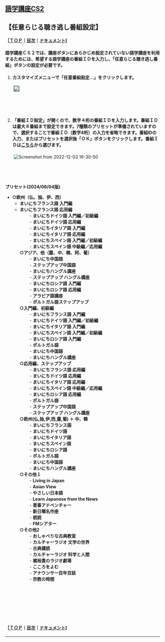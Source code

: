 ## [語学講座CS2](https://csreviser.github.io/CaptureStream2/) 
## 【任意らじる聴き逃し番組設定】　　　　　
#### ［[ＴＯＰ](./)**｜**[目次](./#目次)**｜**[ドキュメント](./#ドキュメント-1)]           

#### 語学講座ＣＳ２では、講座ボタンにあらかじめ設定されていない語学講座を利用するためには、希望する語学講座の番組ＩＤを入力し、「任意らじる聴き逃し番組」ボタンの設定が必要です。 　　　　　　　

1. #### カスタマイズメニューで「任意番組設定...」をクリックします。            
　　<img src="https://github.com/CSReviser/CaptureStream/assets/46049273/8521326a-62eb-41cf-b898-29e390139dbe" border="1">
## 　　　　　  




  
2. #### 「番組ＩＤ設定」が開くので、数字４桁の番組ＩＤを入力します。番組ＩＤは最大８番組まで設定できます。7種類のプリセットが準備されていますので、選択することで番組ＩＤ（数字4桁）の入力を省略できます。番組IDの入力、またはプリセットを選択後「ＯＫ」ボタンをクリックします。番組ＩＤは[こちら](https://csreviser.github.io/CaptureStream2/courses_name)から選びます。    
　　![Screenshot from 2022-12-03 16-30-50](https://github.com/CSReviser/CaptureStream2/assets/46049273/a2494356-37ac-4705-a2f6-f6ccd13a9a25)

## 　　　　　　  
**プリセット(2024/06/04版)**       
* **○欧州（仏、独、伊、西）**       
  * **まいにちフランス語 入門編**           
  * **まいにちフランス語 応用編**     
　　     - **まいにちドイツ語 入門編／初級編**      
　　     - **まいにちドイツ語 応用編**      
　　     - **まいにちイタリア語 入門編**      
　　     - **まいにちイタリア語 応用編**      
　　     - **まいにちスペイン語 入門編／初級編**      
　　     - **まいにちスペイン語 中級編／応用編**        
**○アジア、他（露、中、韓、阿、葡）**           
　　     - **まいにち中国語**           
　　     - **ステップアップ中国語**           
　　     - **まいにちハングル講座**           
　　     - **ステップアップ ハングル講座**           
　　     - **まいにちロシア語 入門編**           
　　     - **まいにちロシア語 応用編**           
　　     - **アラビア語講座**           
　　     - **ポルトガル語ステップアップ**         
**○入門編、初級編**           
　　     - **まいにちフランス語 入門編**           
　　     - **まいにちドイツ語 入門編／初級編**           
　　     - **まいにちイタリア語 入門編**           
　　     - **まいにちスペイン語 入門編／初級編**           
　　     - **まいにちロシア語 入門編**           
　　     - **ポルトガル語**           
　　     - **まいにち中国語**           
　　     - **まいにちハングル講座**        
**○応用編、ステップアップ**           
　　     - **まいにちフランス語 応用編**           
　　     - **まいにちドイツ語 応用編**           
　　     - **まいにちイタリア語 応用編**           
　　     - **まいにちスペイン語 中級編／応用編**           
　　     - **まいにちロシア語 応用編**           
　　     - **ポルトガル語**           
　　     - **ステップアップ中国語**           
　　     - **ステップアップ ハングル講座**         
**○欧州(仏,独,伊,西,露,葡) ＋ 中、韓**           
　　     - **まいにちフランス語**           
　　     - **まいにちドイツ語**           
　　     - **まいにちイタリア語**           
　　     - **まいにちスペイン語**           
　　     - **まいにちロシア語**           
　　     - **ポルトガル語**           
　　     - **まいにち中国語**           
　　     - **まいにちハングル講座**         
**○その他１**           
　　     - **Living in Japan**           
　　     - **Asian View**           
　　     - **やさしい日本語**           
　　     - **Learn Japanese from the News**           
　　     - **青春アドベンチャー**           
　　     - **新日曜名作座**           
　　     - **朗読**           
　　     - **FMシアター**        
**○その他2**           
　　     - **おしゃべりな古典教室**           
　　     - **カルチャーラジオ 文学の世界**           
　　     - **古典講読**           
　　     - **カルチャーラジオ 科学と人間**           
　　     - **梶裕貴のラジオ劇場**           
　　     - **こころをよむ**           
　　     - **アナウンサー百年百話**           
　　     - **宗教の時間**           

## 　　　　　　  
## 　　　　　　  
#### ［[ＴＯＰ](./)**｜**[目次](./#目次)**｜**[ドキュメント](./#ドキュメント-1)]

*** 
 <link rel="shortcut icon" type="image/x-icon" href="https://avatars.githubusercontent.com/u/46049273?v=4">
 <meta name="twitter:image:src" content="https://avatars.githubusercontent.com/u/46049273?v=4">
